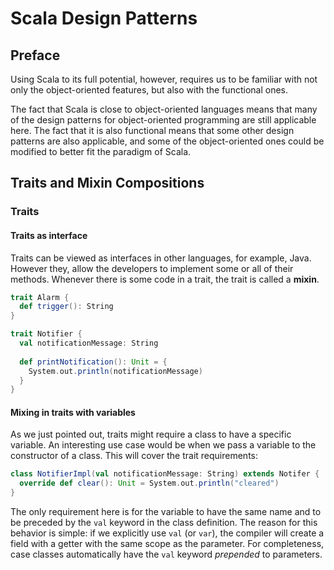 # Scala Design Patterns

## Preface

Using Scala to its full potential, however, requires us to be familiar with not only the object-oriented features, but also with the functional ones.

The fact that Scala is close to object-oriented languages means that many of the design patterns for object-oriented programming are still applicable here.
The fact that it is also functional means that some other design patterns are also applicable, and some of the object-oriented ones could be modified to better fit the paradigm of Scala.

## Traits and Mixin Compositions

### Traits

#### Traits as interface

Traits can be viewed as interfaces in other languages, for example, Java.
However they, allow the developers to implement some or all of their methods.
Whenever there is some code in a trait, the trait is called a **mixin**.
```scala
trait Alarm {
  def trigger(): String
}
```

```scala
trait Notifier {
  val notificationMessage: String
  
  def printNotification(): Unit = {
    System.out.println(notificationMessage)
  }
}
```

#### Mixing in traits with variables

As we just pointed out, traits might require a class to have a specific variable.
An interesting use case would be when we pass a variable to the constructor of a class.
This will cover the trait requirements:
```scala
class NotifierImpl(val notificationMessage: String) extends Notifer {
  override def clear(): Unit = System.out.println("cleared")
}
```
The only requirement here is for the variable to have the same name and to be preceded by the `val` keyword in the class definition.
The reason for this behavior is simple: if we explicitly use `val` (or `var`), the compiler will create a field with a getter with the same scope as the parameter.
For completeness, case classes automatically have the `val` keyword *prepended* to parameters. 
